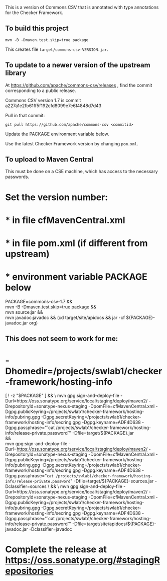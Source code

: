 This is a version of Commons CSV that is annotated with type annotations for the Checker Framework.


To build this project
---------------------

```
mvn -B -Dmaven.test.skip=true package
```

This creates file
`target/commons-csv-VERSION.jar`.


To update to a newer version of the upstream library
----------------------------------------------------

At https://github.com/apache/commons-csv/releases ,
find the commit corresponding to a public release.

Commons CSV version 1.7 is commit a227a1e2fb61ff5f192cfd8099e7e6f4848d7d43

Pull in that commit:
```
git pull https://github.com/apache/commons-csv <commitid>
```

Update the PACKAGE environment variable below.

Use the latest Checker Framework version by changing `pom.xml`.


To upload to Maven Central
--------------------------

This must be done on a CSE machine, which has access to the necessary passwords.

# Set the version number:
#  * in file cfMavenCentral.xml
#  * in file pom.xml (if different from upstream)
#  * environment variable PACKAGE below

PACKAGE=commons-csv-1.7 && \
mvn -B -Dmaven.test.skip=true package && \
mvn source:jar && \
mvn javadoc:javadoc && (cd target/site/apidocs && jar -cf ${PACKAGE}-javadoc.jar org)

## This does not seem to work for me:
# -Dhomedir=/projects/swlab1/checker-framework/hosting-info

[ ! -z "$PACKAGE" ] && \
mvn gpg:sign-and-deploy-file -Durl=https://oss.sonatype.org/service/local/staging/deploy/maven2/ -DrepositoryId=sonatype-nexus-staging -DpomFile=cfMavenCentral.xml -Dgpg.publicKeyring=/projects/swlab1/checker-framework/hosting-info/pubring.gpg -Dgpg.secretKeyring=/projects/swlab1/checker-framework/hosting-info/secring.gpg -Dgpg.keyname=ADF4D638 -Dgpg.passphrase="`cat /projects/swlab1/checker-framework/hosting-info/release-private.password`" -Dfile=target/${PACKAGE}.jar \
&& \
mvn gpg:sign-and-deploy-file -Durl=https://oss.sonatype.org/service/local/staging/deploy/maven2/ -DrepositoryId=sonatype-nexus-staging -DpomFile=cfMavenCentral.xml -Dgpg.publicKeyring=/projects/swlab1/checker-framework/hosting-info/pubring.gpg -Dgpg.secretKeyring=/projects/swlab1/checker-framework/hosting-info/secring.gpg -Dgpg.keyname=ADF4D638 -Dgpg.passphrase="`cat /projects/swlab1/checker-framework/hosting-info/release-private.password`" -Dfile=target/${PACKAGE}-sources.jar -Dclassifier=sources \
&& \
mvn gpg:sign-and-deploy-file -Durl=https://oss.sonatype.org/service/local/staging/deploy/maven2/ -DrepositoryId=sonatype-nexus-staging -DpomFile=cfMavenCentral.xml -Dgpg.publicKeyring=/projects/swlab1/checker-framework/hosting-info/pubring.gpg -Dgpg.secretKeyring=/projects/swlab1/checker-framework/hosting-info/secring.gpg -Dgpg.keyname=ADF4D638 -Dgpg.passphrase="`cat /projects/swlab1/checker-framework/hosting-info/release-private.password`" -Dfile=target/site/apidocs/${PACKAGE}-javadoc.jar -Dclassifier=javadoc

# Complete the release at https://oss.sonatype.org/#stagingRepositories
